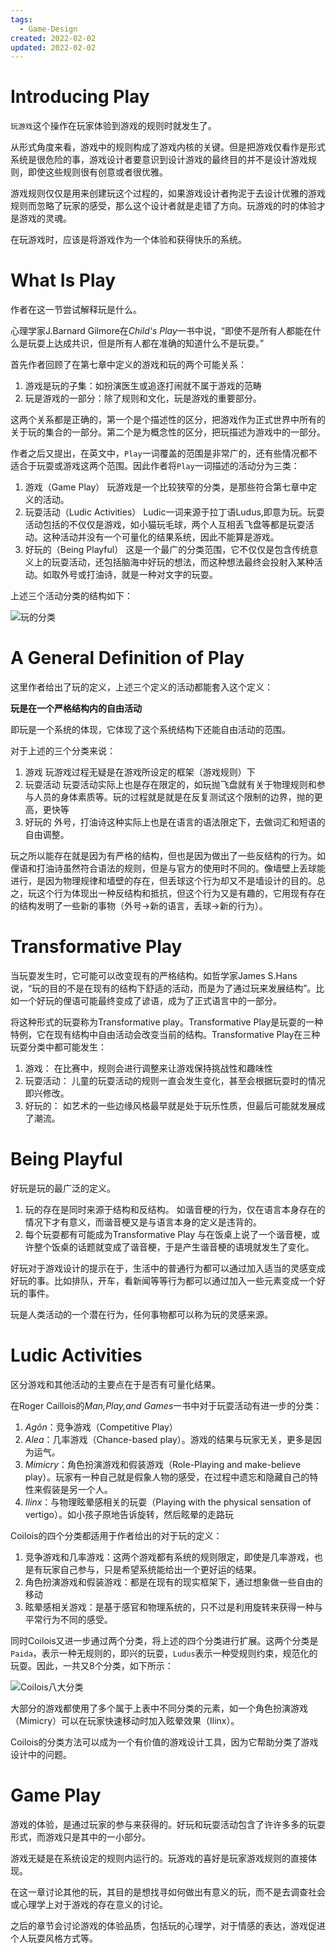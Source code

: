 ```yaml
---
tags:
  - Game-Design
created: 2022-02-02
updated: 2022-02-02
---
```


# Introducing Play

`玩游戏`这个操作在玩家体验到游戏的规则时就发生了。

从形式角度来看，游戏中的规则构成了游戏内核的关键。但是把游戏仅看作是形式系统是很危险的事，游戏设计者要意识到设计游戏的最终目的并不是设计游戏规则，即使这些规则很有创意或者很优雅。

游戏规则仅仅是用来创建玩这个过程的，如果游戏设计者拘泥于去设计优雅的游戏规则而忽略了玩家的感受，那么这个设计者就是走错了方向。玩游戏的时的体验才是游戏的灵魂。

在玩游戏时，应该是将游戏作为一个体验和获得快乐的系统。

# What Is Play

作者在这一节尝试解释玩是什么。

心理学家J.Barnard Gilmore在*Child's Play*一书中说，“即使不是所有人都能在什么是玩耍上达成共识，但是所有人都在准确的知道什么不是玩耍。”

首先作者回顾了在第七章中定义的游戏和玩的两个可能关系：

1. 游戏是玩的子集：如扮演医生或追逐打闹就不属于游戏的范畴
2. 玩是游戏的一部分：除了规则和文化，玩是游戏的重要部分。

这两个关系都是正确的，第一个是个描述性的区分，把游戏作为正式世界中所有的关于玩的集合的一部分。第二个是为概念性的区分，把玩描述为游戏中的一部分。

作者之后又提出，在英文中，`Play`一词覆盖的范围是非常广的，还有些情况都不适合于玩耍或游戏这两个范围。因此作者将`Play`一词描述的活动分为三类：

1. 游戏（Game Play）
   玩游戏是一个比较狭窄的分类，是那些符合第七章中定义的活动。
2. 玩耍活动（Ludic Activities）
   Ludic一词来源于拉丁语Ludus,即意为玩。玩耍活动包括的不仅仅是游戏，如小猫玩毛球，两个人互相丢飞盘等都是玩耍活动。这种活动并没有一个可量化的结果系统，因此不能算是游戏。
3. 好玩的（Being Playful）
   这是一个最广的分类范围，它不仅仅是包含传统意义上的玩耍活动，还包括脑海中好玩的想法，而这种想法最终会投射入某种活动。如取外号或打油诗，就是一种对文字的玩耍。

上述三个活动分类的结构如下：

![玩的分类](RulesOfPlay-Chapter22-Notes/2020-03-02-23-52-23.png)

# A General Definition of Play

这里作者给出了玩的定义，上述三个定义的活动都能套入这个定义：

**玩是在一个严格结构内的自由活动**

即玩是一个系统的体现，它体现了这个系统结构下还能自由活动的范围。

对于上述的三个分类来说：

1. 游戏
   玩游戏过程无疑是在游戏所设定的框架（游戏规则）下
2. 玩耍活动
   玩耍活动实际上也是存在限定的，如玩抛飞盘就有关于物理规则和参与人员的身体素质等。玩的过程就是就是在反复测试这个限制的边界，抛的更高，更快等
3. 好玩的
   外号，打油诗这种实际上也是在语言的语法限定下，去做词汇和短语的自由调整。

玩之所以能存在就是因为有严格的结构，但也是因为做出了一些反结构的行为。如俚语和打油诗虽然符合语法的规则，但是与官方的使用时不同的。像墙壁上丢球能进行，是因为物理规律和墙壁的存在，但丢球这个行为却又不是墙设计的目的。总之，玩这个行为体现出一种反结构和抵抗，但这个行为又是有趣的，它用现有存在的结构发明了一些新的事物（外号→新的语言，丢球→新的行为）。

# Transformative Play

当玩耍发生时，它可能可以改变现有的严格结构。如哲学家James S.Hans说，“玩的目的不是在现有的结构下舒适的活动，而是为了通过玩来发展结构”。比如一个好玩的俚语可能最终变成了谚语，成为了正式语言中的一部分。

将这种形式的玩耍称为Transformative play。Transformative Play是玩耍的一种特例，它在现有结构中自由活动会改变当前的结构。Transformative Play在三种玩耍分类中都可能发生：

1. 游戏：
   在比赛中，规则会进行调整来让游戏保持挑战性和趣味性
2. 玩耍活动：
   儿童的玩耍活动的规则一直会发生变化，甚至会根据玩耍时的情况即兴修改。
3. 好玩的：
   如艺术的一些边缘风格最早就是处于玩乐性质，但最后可能就发展成了潮流。

# Being Playful

好玩是玩的最广泛的定义。

1. 玩的存在是同时来源于结构和反结构。
   如谐音梗的行为，仅在语言本身存在的情况下才有意义，而谐音梗又是与语言本身的定义是违背的。
2. 每个玩耍都有可能成为Transformative Play
   与在饭桌上说了一个谐音梗，或许整个饭桌的话题就变成了谐音梗，于是产生谐音梗的语境就发生了变化。

好玩对于游戏设计的提示在于，生活中的普通行为都可以通过加入适当的灵感变成好玩的事。比如排队，开车，看新闻等等行为都可以通过加入一些元素变成一个好玩的事件。

玩是人类活动的一个潜在行为，任何事物都可以称为玩的灵感来源。

# Ludic Activities

区分游戏和其他活动的主要点在于是否有可量化结果。

在Roger Caillois的*Man,Play,and Games*一书中对于玩耍活动有进一步的分类：

1. $Ag\hat{o}n$：竞争游戏（Competitive Play）
2. $Alea$：几率游戏（Chance-based play）。游戏的结果与玩家无关，更多是因为运气。
3. $Mimicry$：角色扮演游戏和假装游戏（Role-Playing and make-believe play）。玩家有一种自己就是假象人物的感受，在过程中遗忘和隐藏自己的特性来假装是另一个人。
4. $Ilinx$：与物理眩晕感相关的玩耍（Playing with the physical sensation of vertigo）。如小孩子原地告诉旋转，然后眩晕的走路玩

Coilois的四个分类都适用于作者给出的对于玩的定义：

1. 竞争游戏和几率游戏：这两个游戏都有系统的规则限定，即使是几率游戏，也是有玩家自己参与，只是希望系统能给出一个更好运的结果。
2. 角色扮演游戏和假装游戏：都是在现有的现实框架下，通过想象做一些自由的移动
3. 眩晕感相关游戏：是基于感官和物理系统的，只不过是利用旋转来获得一种与平常行为不同的感受。

同时Coilois又进一步通过两个分类，将上述的四个分类进行扩展。这两个分类是`Paida`，表示一种无规则的，即兴的玩耍，`Ludus`表示一种受规则约束，规范化的玩耍。因此，一共又8个分类，如下所示：

![Coilois八大分类](RulesOfPlay-Chapter22-Notes/2020-03-03-00-51-32.png)

大部分的游戏都使用了多个属于上表中不同分类的元素，如一个角色扮演游戏（Mimicry）可以在玩家快速移动时加入眩晕效果（Ilinx）。

Coilois的分类方法可以成为一个有价值的游戏设计工具，因为它帮助分类了游戏设计中的问题。

# Game Play

游戏的体验，是通过玩家的参与来获得的。好玩和玩耍活动包含了许许多多的玩耍形式，而游戏只是其中的一小部分。

游戏无疑是在系统设定的规则内运行的。玩游戏的喜好是玩家游戏规则的直接体现。

在这一章讨论其他的玩，其目的是想找寻如何做出有意义的玩，而不是去调查社会或心理学上对于游戏的存在意义的讨论。

之后的章节会讨论游戏的体验品质，包括玩的心理学，对于情感的表达，游戏促进个人玩耍风格方式等。